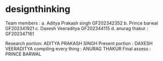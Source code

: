 # designthinking
Team members :
a. Aditya Prakash singh GF202342352
b. Prince barwal GF202341921
c. Daxesh Veeraditya GF202344115
d. anurag thakur : GF202347161

Research portion: ADITYA PRAKASH SINGH
Present portion : DAXESH VEERADITYA
compiling every thing : ANURAG THAKUR
Final assess : PRINCE BARWAL
